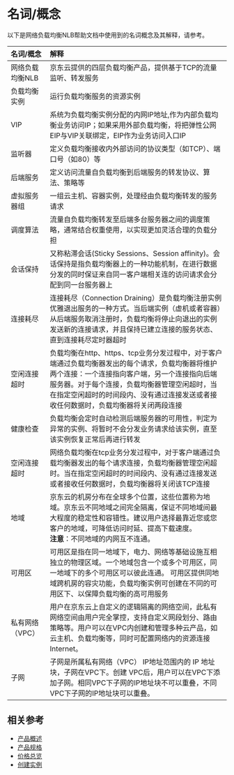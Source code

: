 # 名词/概念
以下是网络负载均衡NLB帮助文档中使用到的名词概念及其解释，请参考。

| 名词/概念 | 解释 |
| :- | :- |
| 网络负载均衡NLB | 京东云提供的四层负载均衡产品，提供基于TCP的流量监听、转发服务|
| 负载均衡实例 | 运行负载均衡服务的资源实例|
| VIP | 系统为负载均衡实例分配的内网IP地址,作为内部负载均衡业务访问IP；如果采用外部负载均衡，将把弹性公网EIP与VIP关联绑定，EIP作为业务访问入口IP|
| 监听器 | 定义负载均衡接收内外部访问的协议类型（如TCP）、端口号（如80）等|
| 后端服务 | 定义访问流量自负载均衡到后端服务的转发协议、算法、策略等|
| 虚拟服务器组 | 一组云主机、容器实例，处理经由负载均衡转发的服务请求|
| 调度算法 | 流量自负载均衡转发至后端多台服务器之间的调度策略，通常结合权重使用，以实现更加灵活合理的负载分担|
| 会话保持 | 又称粘滞会话(Sticky Sessions、Session affinity)。会话保持是指负载均衡器上的一种功能机制，在进行数据分发的同时保证来自同一客户端相关连的访问请求会分配到同一台服务器上|
| 连接耗尽 | 连接耗尽（Connection Draining）是负载均衡注册实例优雅退出服务的一种方式。当后端实例（虚机或者容器）从后端服务取消注册时，负载均衡将停止向退出的实例发送新的连接请求，并且保持已建立连接的服务状态、直到连接耗尽定时器超时|
| 空闲连接超时 | 负载均衡在http、https、tcp业务分发过程中，对于客户端通过负载均衡器发出的每个请求，负载均衡器将维护两个连接：一个连接指向客户端，另一个连接指向后端服务器。对于每个连接，负载均衡器管理空闲超时，当在指定空闲超时的时间段内、没有通过连接发送或者接收任何数据时，负载均衡器将关闭两段连接|
| 健康检查 | 负载均衡会定时自动检测后端服务器的可用性，判定为异常的实例、将暂时不会分发业务请求给该实例，直至该实例恢复正常后再进行转发|
| 空闲连接超时 | 网络负载均衡在tcp业务分发过程中，对于客户端通过负载均衡器发出的每个请求连接，负载均衡器管理空闲超时。当在指定空闲超时的时间段内、没有通过连接发送或者接收任何数据时，负载均衡器将关闭该TCP连接|
| 地域 | 京东云的机房分布在全球多个位置，这些位置称为地域。京东云不同地域之间完全隔离，保证不同地域间最大程度的稳定性和容错性。建议用户选择最靠近您或您客户的地域，可降低访问时延、提高下载速度。<br />**注意**：不同地域的内网互不连通。|
| 可用区 | 可用区是指在同一地域下，电力、网络等基础设施互相独立的物理区域。一个地域包含一个或多个可用区，同一地域下的多个可用区可以彼此连通。 可用区提供同地域跨机房的容灾功能，负载均衡实例可创建在不同的可用区下、以保障负载均衡的高可用服务|
| 私有网络（VPC） | 用户在京东云上自定义的逻辑隔离的网络空间，此私有网络空间由用户完全掌控，支持自定义网段划分、路由策略等。用户可以在VPC内创建和管理多种云产品，如云主机、负载均衡等，同时可配置网络内的资源连接Internet。 |
| 子网 | 子网是所属私有网络（VPC） IP地址范围内的 IP 地址块，子网在VPC下。创建 VPC后，用户可以在VPC下添加子网。相同VPC下子网的IP地址块不可以重叠，不同VPC下子网的IP地址块可以重叠。 |


## 相关参考

- [产品概述](../Introduction/Product-Overview.md)
- [产品规格](../Introduction/Specifications.md)
- [价格总览](../Pricing/Price-Overview.md)
- [创建实例](../Getting-Started/Create-Instance.md)
